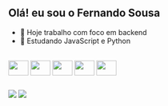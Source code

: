 ## Olá! eu sou o Fernando Sousa

- 🔭 Hoje trabalho com foco em backend
- 🌱 Estudando JavaScript e Python

<div style="display: inline_block"><br>
  <img align="center" height="30" width="40" src="https://cdn.jsdelivr.net/gh/devicons/devicon@latest/icons/python/python-original.svg"/>
  <img align="center" height="30" width="40" src="https://cdn.jsdelivr.net/gh/devicons/devicon@latest/icons/javascript/javascript-original.svg"/>
  <img align="center" height="30" width="40" src="https://cdn.jsdelivr.net/gh/devicons/devicon@latest/icons/react/react-original.svg"/>
  <img align="center" height="30" width="40" src="https://cdn.jsdelivr.net/gh/devicons/devicon@latest/icons/html5/html5-original.svg"/>
  <img align="center" height="30" width="40" src="https://cdn.jsdelivr.net/gh/devicons/devicon@latest/icons/css3/css3-original.svg"/>
<div>

##

<div>
  <a href="https://www.linkedin.com/in/fernando-sousa-754338205/" target="_blank"><img src="https://img.shields.io/badge/LinkedIn-0077B5?style=for-the-badge&logo=linkedin&logoColor=white" target="_blank"></a>
  <a href="malito:fernandosousamatos@hotmail.com"><img src="https://img.shields.io/badge/Gmail-D14836?style=for-the-badge&logo=gmail&logoColor=white" target="_blank"></a>
</div>
